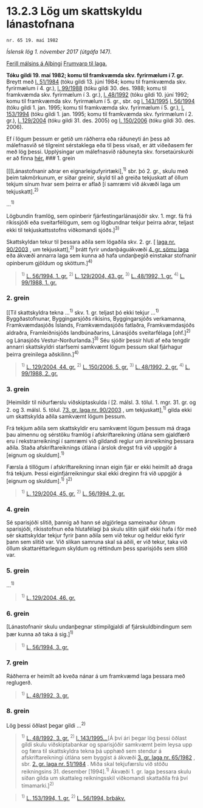 # 13.2.3 Lög um skattskyldu lánastofnana

`nr. 65 19. maí 1982`

_Íslensk lög 1. nóvember 2017 (útgáfa 147)._

[Ferill málsins á Alþingi](https://www.althingi.is/thingstorf/thingmalalistar-eftir-thingum/ferill/?ltg=104&mnr=215)
[Frumvarp til laga.](https://www.althingi.is/altext/104/s/pdf/0372.pdf)

**Tóku gildi 19. maí 1982; komu til framkvæmda skv. fyrirmælum í 7. gr.**
Breytt með
[l. 51/1984](https://althingi.is/altext/stjtnr.html#1984051) (tóku gildi 13. júní 1984; komu til framkvæmda skv. fyrirmælum í 4. gr.),
[l. 99/1988](https://althingi.is/altext/stjt/1988.099.html) (tóku gildi 30. des. 1988; komu til framkvæmda skv. fyrirmælum í 3. gr.),
[l. 48/1992](https://althingi.is/altext/stjt/1992.048.html) (tóku gildi 10. júní 1992; komu til framkvæmda skv. fyrirmælum í 5. gr., sbr. og
[l. 143/1995](https://althingi.is/altext/stjt/1995.143.html) [l. 56/1994](https://althingi.is/altext/stjt/1994.056.html) (tóku gildi 1. jan. 1995; komu til framkvæmda skv. fyrirmælum í 5. gr.),
[l. 153/1994](https://althingi.is/altext/stjt/1994.153.html) (tóku gildi 1. jan. 1995; komu til framkvæmda skv. fyrirmælum í 2. gr.),
[l. 129/2004](https://althingi.is/altext/stjt/2004.129.html) (tóku gildi 31. des. 2005) og
[l. 150/2006](https://althingi.is/altext/stjt/2006.150.html) (tóku gildi 30. des. 2006).

Ef í lögum þessum er getið um ráðherra eða ráðuneyti án þess að málefnasvið sé tilgreint sérstaklega eða til þess vísað, er átt viðeðasem fer með lög þessi. Upplýsingar um málefnasvið ráðuneyta skv. forsetaúrskurði er að finna [hér.](2017015.md) ### 1. grein

[[[Lánastofnanir aðrar en eignarleigufyrirtæki],<sup>1)</sup> sbr. þó 2. gr., skulu með þeim takmörkunum, er síðar greinir, skyld til að greiða tekjuskatt af öllum tekjum sínum hvar sem þeirra er aflað [í samræmi við ákvæði laga um tekjuskatt].<sup>2)</sup> 

…<sup>1)</sup> 

Lögbundin framlög, sem opinberir fjárfestingarlánasjóðir skv. 1. mgr. fá frá ríkissjóði eða sveitarfélögum, sem og lögbundnar tekjur þeirra aðrar, teljast ekki til tekjuskattsstofns viðkomandi sjóðs.]<sup>3)</sup> 

Skattskyldan tekur til þessara aðila sem lögaðila skv. 2. gr. [ [laga nr. 90/2003](2003090.md) , um tekjuskatt],<sup>2)</sup> þrátt fyrir undanþáguákvæði [4. gr. sömu laga](2003090.md#G4) eða ákvæði annarra laga sem kunna að hafa undanþegið einstakar stofnanir opinberum gjöldum og sköttum.]<sup>4)</sup> 

> <sup>1)</sup> [L. 56/1994, 1. gr.](https://althingi.is/altext/stjt/1994.056.html) <sup>2)</sup> [L. 129/2004, 43. gr.](https://althingi.is/altext/stjt/2004.129.html) <sup>3)</sup> [L. 48/1992, 1. gr.](https://althingi.is/altext/stjt/1992.048.html) <sup>4)</sup> [L. 99/1988, 1. gr.](https://althingi.is/altext/stjt/1988.099.html)

### 2. grein

[[Til skattskyldra tekna …<sup>1)</sup> skv. 1. gr. teljast þó ekki tekjur …<sup>1)</sup> Byggðastofnunar, Byggingarsjóðs ríkisins, Byggingarsjóðs verkamanna, Framkvæmdasjóðs Íslands, Framkvæmdasjóðs fatlaðra, Framkvæmdasjóðs aldraðra, Framleiðnisjóðs landbúnaðarins, Lánasjóðs sveitarfélaga [ohf.]<sup>2)</sup> og Lánasjóðs Vestur-Norðurlanda.]<sup>3)</sup> Séu sjóðir þessir hluti af eða tengdir annarri skattskyldri starfsemi samkvæmt lögum þessum skal fjárhagur þeirra greinilega aðskilinn.]<sup>4)</sup> 

> <sup>1)</sup> [L. 129/2004, 44. gr.](https://althingi.is/altext/stjt/2004.129.html) <sup>2)</sup> [L. 150/2006, 5. gr.](https://althingi.is/altext/stjt/2006.150.html#G5) <sup>3)</sup> [L. 48/1992, 2. gr.](https://althingi.is/altext/stjt/1992.048.html) <sup>4)</sup> [L. 99/1988, 2. gr.](https://althingi.is/altext/stjt/1988.099.html)

### 3. grein

[Heimildir til niðurfærslu viðskiptaskulda í [2. málsl. 3. tölul. 1. mgr. 31. gr. og 2. og 3. málsl. 5. tölul. [73. gr. laga nr. 90/2003](2003090.md#G73) , um tekjuskatt],<sup>1)</sup> gilda ekki um skattskylda aðila samkvæmt lögum þessum.

Frá tekjum aðila sem skattskyldir eru samkvæmt lögum þessum má draga þau almennu og sérstöku framlög í afskriftareikning útlána sem gjaldfærð eru í rekstrarreikningi í samræmi við gildandi reglur um ársreikning þessara aðila. Staða afskriftareiknings útlána í árslok dregst frá við uppgjör á [eignum og skuldum].<sup>1)</sup> 

Færsla á tillögum í afskriftareikning innan eigin fjár er ekki heimilt að draga frá tekjum. Þessi eiginfjárreikningur skal ekki dreginn frá við uppgjör á [eignum og skuldum].<sup>1)</sup> ]<sup>2)</sup> 

> <sup>1)</sup> [L. 129/2004, 45. gr.](https://althingi.is/altext/stjt/2004.129.html) <sup>2)</sup> [L. 56/1994, 2. gr.](https://althingi.is/altext/stjt/1994.056.html)

### 4. grein

Sé sparisjóði slitið, þannig að hann sé algjörlega sameinaður öðrum sparisjóði, ríkisstofnun eða hlutafélagi þá skulu slitin sjálf ekki hafa í för með sér skattskyldar tekjur fyrir þann aðila sem við tekur og heldur ekki fyrir þann sem slitið var. Við slíkan samruna skal sá aðili, er við tekur, taka við öllum skattaréttarlegum skyldum og réttindum þess sparisjóðs sem slitið var.

### 5. grein

…<sup>1)</sup> 

> <sup>1)</sup> [L. 129/2004, 46. gr.](https://althingi.is/altext/stjt/2004.129.html)

### 6. grein

[Lánastofnanir skulu undanþegnar stimpilgjaldi af fjárskuldbindingum sem þær kunna að taka á sig.]<sup>1)</sup> 

> <sup>1)</sup> [L. 56/1994, 3. gr.](https://althingi.is/altext/stjt/1994.056.html)

### 7. grein

Ráðherra er heimilt að kveða nánar á um framkvæmd laga þessara með reglugerð.

> <sup>1)</sup> [L. 48/1992, 3. gr.](https://althingi.is/altext/stjt/1992.048.html)

### 8. grein

Lög þessi öðlast þegar gildi …<sup>2)</sup> 

> <sup>1)</sup> [L. 48/1992, 3. gr.](https://althingi.is/altext/stjt/1992.048.html) <sup>2)</sup> [l. 143/1995](https://althingi.is/altext/stjt/1995.143.html)[…](https://www.althingi.is/lagasafn/leidbeiningar/)[Á því ári þegar lög þessi öðlast gildi skulu viðskiptabankar og sparisjóðir samkvæmt þeim leysa upp og færa til skattskyldra tekna þá upphæð sem stendur á afskriftareikningi útlána sem byggist á ákvæði [3. gr. laga nr. 65/1982](1982065.md#G3) , sbr. [2. gr. laga nr. 51/1984](/altext/stjtnr.md#1984051?g2) . Miða skal tekjufærslu við stöðu reikningsins 31. desember [1994].<sup>1)</sup> Ákvæði 1. gr. laga þessara skulu síðan gilda um skattaleg reikningsskil viðkomandi skattaðila frá því tímamarki.]<sup>2)</sup> 

> <sup>1)</sup> [L. 153/1994, 1. gr.](https://althingi.is/altext/stjt/1994.153.html) <sup>2)</sup> [L. 56/1994, brbákv.](https://althingi.is/altext/stjt/1994.056.html)
